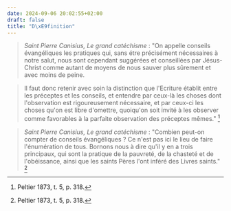 ```yaml
---
date: 2024-09-06 20:02:55+02:00
draft: false
title: "D\xE9finition"
---
```





> *Saint Pierre Canisius, Le grand catéchisme* : "On appelle conseils évangéliques les pratiques qui, sans étre précisément nécessaires à notre salut, nous sont cependant suggérées et conseillées par Jésus-Christ comme autant de moyens de nous sauver plus sûrement et avec moins de peine. 

> Il faut donc retenir avec soin la distinction que l'Ecriture établit entre les préceptes et les conseils, et entendre par ceux-là les choses dont l'observation est rigoureusement nécessaire, et par ceux-ci les choses qu'on est libre d'omettre, quoiqu'on soit invité à les observer comme favorables à la parfaite observation des préceptes mêmes." [^1]

[^1]: Peltier 1873, t. 5, p. 318.

> *Saint Pierre Canisius, Le grand catéchisme* : "Combien peut-on compter de conseils évangéliques ? Ce n'est pas ici le lieu de faire l'énumération de tous. Bornons nous à dire qu'il y en a trois principaux, qui sont la pratique de la pauvreté, de la chasteté et de l'obéissance, ainsi que les saints Pères l'ont inféré des Livres saints." [^1]

[^1]: Peltier 1873, t. 5, pp. 329-330.
